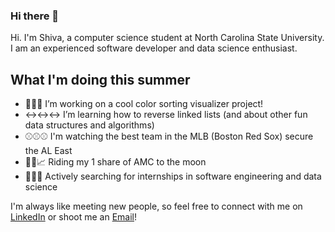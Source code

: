 ### Hi there 👋

Hi. I'm Shiva, a computer science student at North Carolina State University. I am an experienced software developer and data science enthusiast. 

## What I'm doing this summer
- 🌈🌈🌈 I’m working on a cool color sorting visualizer project!
- ↔↔↔ I’m learning how to reverse linked lists (and about other fun data structures and algorithms)
- ⚾⚾⚾ I'm watching the best team in the MLB (Boston Red Sox) secure the AL East 
- 💎🤲📈 Riding my 1 share of AMC to the moon
- 🔎🔎🔎 Actively searching for internships in software engineering and data science


I'm always like meeting new people, so feel free to connect with me on [LinkedIn](https://www.linkedin.com/in/shivaganapathy/)  or shoot me an [Email](mailto:shivastem@gmail.com)!



